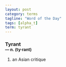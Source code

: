 ```yaml
---
layout: post
category: terms
tagline: "Word of the Day"
tags: [alpha_t]
term: tyrant
---
```


<h3>Tyrant<br/> <small>&mdash; n. (ty<span>&middot;</span>rant)</small></h3>
<p><ol>
<li>an Asian critique</li>
</ol></p>
